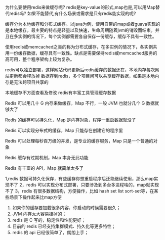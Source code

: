为什么要使用redis来做缓存呢? 
redis是key-value的形式,map也是,可以用Map替代redis吗? 
如果不能替代,有什么场景或需求是只有redis能实现的呢?


缓存分为本地缓存和分布式缓存。以java为例，使用自带的map或者guava实现的是本地缓存，最主要的特点是轻量以及快速，生命周期随着jvm的销毁而结束，并且在多实例的情况下，每个实例都需要各自保存一份缓存，缓存不具有一致性。

使用redis或memcached之类的称为分布式缓存，在多实例的情况下，各实例共用一份缓存数据，缓存具有一致性。缺点是需要保持redis或memcached服务的高可用，整个程序架构上较为复杂。


redis可以独立部署，这样网站代码更新后redis缓存的数据还在，本地内存每次网站更新都会释放掉
数据存到redis，多个项目间可以共享缓存数据，如果是本地内存是无法跨项目共享的

本地缓存不方面查看及修改 redis有丰富工具管理缓存数据



Redis 可以用几十 G 内存来做缓存，Map 不行，一般 JVM 也就分几个 G 数据就够大了

Redis 的缓存可以持久化，Map 是内存对象，程序一重启数据就没了

Redis 可以实现分布式的缓存，Map 只能存在创建它的程序里

Redis 可以处理每秒百万级的并发，是专业的缓存服务，Map 只是一个普通的对象

Redis 缓存有过期机制，Map 本身无此功能

Redis 有丰富的 API，Map 就简单太多了


1,redis 数据可持久化保存，有些缓存你想重启程序后还能继续使用，那么map实现不了
2，redis 可以实现分布式部署，只要涉及到多台多进程啥的，map就实现不了
3，redis 有很多数据结构，方便操作，比如 hash set list sort-set等，在某些场景下操作起来比map方便

1. 如果你的缓存要加载很多内容，你启动的时候需要很久；
2. JVM 内存太大容易挂掉的；
3. redis 是 C 写的，稳定性和性能更好；
4. 目前的 redis 已经支持集群模式、持久化等更多特性；
5. redis 的 api 已经很简单了，朗朗上手；
